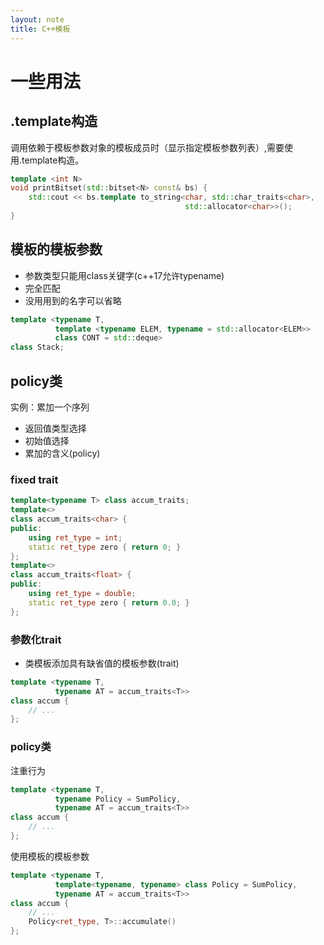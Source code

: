 ```yaml
---
layout: note
title: C++模板
---
```


# 一些用法

## .template构造
调用依赖于模板参数对象的模板成员时（显示指定模板参数列表）,需要使用.template构造。

```cpp
template <int N>
void printBitset(std::bitset<N> const& bs) {
    std::cout << bs.template to_string<char, std::char_traits<char>,
                                       std::allocator<char>>();
}
```

## 模板的模板参数
* 参数类型只能用class关键字(c++17允许typename)
* 完全匹配
* 没用用到的名字可以省略

```cpp
template <typename T,
          template <typename ELEM, typename = std::allocator<ELEM>>
          class CONT = std::deque>
class Stack;
```

## policy类
实例：累加一个序列

* 返回值类型选择
* 初始值选择
* 累加的含义(policy)

### fixed trait

```cpp
template<typename T> class accum_traits;
template<>
class accum_traits<char> {
public:
    using ret_type = int;
    static ret_type zero { return 0; }
};
template<>
class accum_traits<float> {
public:
    using ret_type = double;
    static ret_type zero { return 0.0; }
};
```

### 参数化trait
* 类模板添加具有缺省值的模板参数(trait)

```cpp
template <typename T,
          typename AT = accum_traits<T>>
class accum {
    // ...
};
```

### policy类
注重行为

```cpp
template <typename T,
          typename Policy = SumPolicy,
          typename AT = accum_traits<T>>
class accum {
    // ...
};
```

使用模板的模板参数

```cpp
template <typename T,
          template<typename, typename> class Policy = SumPolicy,
          typename AT = accum_traits<T>>
class accum {
    // ...
    Policy<ret_type, T>::accumulate()
};
```
